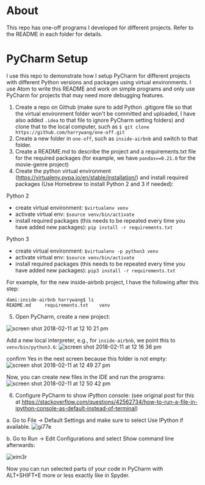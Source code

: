 # About
This repo has one-off programs I developed for different projects. Refer to the README in each folder for details.

# PyCharm Setup

I use this repo to demonstrate how I setup PyCharm for different projects with different Python versions and packages using virtual environments. I use Atom to write this README and work on simple programs and only use PyCharm for projects that may need more debugging features.

1. Create a repo on Github (make sure to add Python .gitigore file so that the virtual environment folder won't be committed and uploaded, I have also added `.idea` to that file to ignore PyCharm setting folders) and clone that to the local computer, such as `$ git clone https://github.com/harrywang/one-off.git`
2. Create a new folder in `one-off`, such as `inside-airbnb` and switch to that folder.
3. Create a README.md to describe the project and a requirements.txt file for the required packages (for example, we have `pandas==0.21.0` for the movie-genre project)
4. Create the python virtual environment (https://virtualenv.pypa.io/en/stable/installation/) and install required packages (Use Homebrew to install Python 2 and 3 if needed):

  Python 2
  - create virtual environment: `$virtualenv venv`
  - activate virtual env: `$source venv/bin/activate`
  - install required packages (this needs to be repeated every time you have added new packages): `pip install -r requirements.txt`

  Python 3
  - create virtual environment: `$virtualenv -p python3 venv`
  - activate virtual env: `$source venv/bin/activate`
  - install required packages (this needs to be repeated every time you have added new packages): `pip3 install -r requirements.txt`

  For example, for the new inside-airbnb project, I have the following after this step:
  ```
  dami:inside-airbnb harrywang$ ls
  README.md		requirements.txt	venv
  ```
5. Open PyCharm, create a new project:

  ![screen shot 2018-02-11 at 12 10 21 pm](https://user-images.githubusercontent.com/595772/36076363-2c6e1f24-0f29-11e8-9c15-7e9afc10b593.png)

  Add a new local interpreter, e.g., for `inside-airbnb`, we point this to `venv/bin/python3.6`:
  ![screen shot 2018-02-11 at 12 16 36 pm](https://user-images.githubusercontent.com/595772/36076372-4cd0008e-0f29-11e8-84be-67202505d5cd.png)

  confirm Yes in the next screen because this folder is not empty:
  ![screen shot 2018-02-11 at 12 49 27 pm](https://user-images.githubusercontent.com/595772/36076437-09ab16b2-0f2a-11e8-9736-1a867e00ce05.png)

  Now, you can create new files in the IDE and run the programs:
  ![screen shot 2018-02-11 at 12 50 42 pm](https://user-images.githubusercontent.com/595772/36076457-51ac9b52-0f2a-11e8-920b-bb23019f4ae7.png)

6. Configure PyCharm to show iPython console: (see original post for this at https://stackoverflow.com/questions/42562734/how-to-run-a-file-in-ipython-console-as-default-instead-of-terminal)

  a. Go to File -> Default Settings and make sure to select Use IPython if available.
  ![gi77e](https://user-images.githubusercontent.com/595772/36077020-28080f94-0f33-11e8-8717-0f5eaf259342.png)

  b. Go to Run -> Edit Configurations and select Show command line afterwards:
  
  ![eim3r](https://user-images.githubusercontent.com/595772/36077025-46c516e8-0f33-11e8-916a-79c573df0cae.png)

  Now you can run selected parts of your code in PyCharm with ALT+SHIFT+E more or less exactly like in Spyder.
